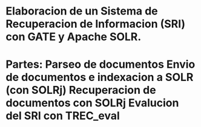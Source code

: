 <h1>Elaboracion de un Sistema de Recuperacion de Informacion (SRI) con GATE y Apache SOLR.
<h1>
<pr>
Partes:
	Parseo de documentos
	Envio de documentos e indexacion a SOLR (con SOLRj)
	Recuperacion de documentos con SOLRj
	Evalucion del SRI con TREC_eval
<pr>
